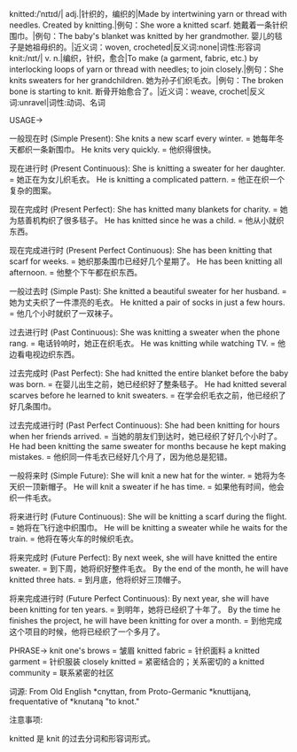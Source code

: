 knitted:/ˈnɪtɪd/| adj.|针织的，编织的|Made by intertwining yarn or thread with needles.  Created by knitting.|例句：She wore a knitted scarf. 她戴着一条针织围巾。|例句：The baby's blanket was knitted by her grandmother. 婴儿的毯子是她祖母织的。|近义词：woven, crocheted|反义词:none|词性:形容词
knit:/nɪt/| v. n.|编织，针织，愈合|To make (a garment, fabric, etc.) by interlocking loops of yarn or thread with needles; to join closely.|例句：She knits sweaters for her grandchildren. 她为孙子们织毛衣。|例句：The broken bone is starting to knit. 断骨开始愈合了。|近义词：weave, crochet|反义词:unravel|词性:动词、名词


USAGE->

一般现在时 (Simple Present):
She knits a new scarf every winter. = 她每年冬天都织一条新围巾。
He knits very quickly. = 他织得很快。

现在进行时 (Present Continuous):
She is knitting a sweater for her daughter. = 她正在为女儿织毛衣。
He is knitting a complicated pattern. = 他正在织一个复杂的图案。

现在完成时 (Present Perfect):
She has knitted many blankets for charity. = 她为慈善机构织了很多毯子。
He has knitted since he was a child. = 他从小就织东西。

现在完成进行时 (Present Perfect Continuous):
She has been knitting that scarf for weeks. = 她织那条围巾已经好几个星期了。
He has been knitting all afternoon. = 他整个下午都在织东西。

一般过去时 (Simple Past):
She knitted a beautiful sweater for her husband. = 她为丈夫织了一件漂亮的毛衣。
He knitted a pair of socks in just a few hours. = 他几个小时就织了一双袜子。

过去进行时 (Past Continuous):
She was knitting a sweater when the phone rang. = 电话铃响时，她正在织毛衣。
He was knitting while watching TV. = 他边看电视边织东西。

过去完成时 (Past Perfect):
She had knitted the entire blanket before the baby was born. = 在婴儿出生之前，她已经织好了整条毯子。
He had knitted several scarves before he learned to knit sweaters. = 在学会织毛衣之前，他已经织了好几条围巾。

过去完成进行时 (Past Perfect Continuous):
She had been knitting for hours when her friends arrived. = 当她的朋友们到达时，她已经织了好几个小时了。
He had been knitting the same sweater for months because he kept making mistakes. = 他织同一件毛衣已经好几个月了，因为他总是犯错。

一般将来时 (Simple Future):
She will knit a new hat for the winter. = 她将为冬天织一顶新帽子。
He will knit a sweater if he has time. = 如果他有时间，他会织一件毛衣。

将来进行时 (Future Continuous):
She will be knitting a scarf during the flight. = 她将在飞行途中织围巾。
He will be knitting a sweater while he waits for the train. = 他将在等火车的时候织毛衣。

将来完成时 (Future Perfect):
By next week, she will have knitted the entire sweater. = 到下周，她将织好整件毛衣。
By the end of the month, he will have knitted three hats. = 到月底，他将织好三顶帽子。

将来完成进行时 (Future Perfect Continuous):
By next year, she will have been knitting for ten years. = 到明年，她将已经织了十年了。
By the time he finishes the project, he will have been knitting for over a month. = 到他完成这个项目的时候，他将已经织了一个多月了。


PHRASE->
knit one's brows = 皱眉
knitted fabric = 针织面料
a knitted garment =  针织服装
closely knitted = 紧密结合的；关系密切的
a knitted community = 联系紧密的社区



词源:
From Old English *cnyttan, from Proto-Germanic *knuttijaną, frequentative of *knutaną "to knot."


注意事项:

knitted 是 knit 的过去分词和形容词形式。
